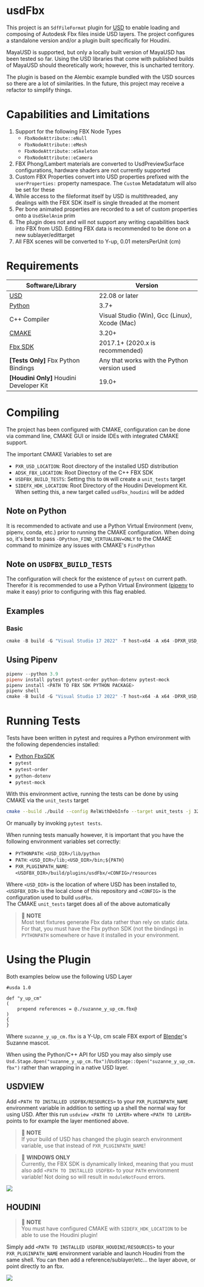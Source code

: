 # usdFbx

This project is an `SdfFileFormat` plugin for [USD][USD_URL] to enable loading and composing of Autodesk Fbx files inside USD layers. The project configures a standalone version and/or a plugin built specifically for Houdini.

MayaUSD is supported, but only a locally built version of MayaUSD has been tested so far. Using the USD libraries that come with published builds of MayaUSD should theoretically work; however, this is uncharted territory.

The plugin is based on the Alembic example bundled with the USD sources so there are a lot of similarities. In the future, this project may receive a refactor to simplify things.

# Capabilities and Limitations

1) Support for the following FBX Node Types
    - `FbxNodeAttribute::eNull`
    - `FbxNodeAttribute::eMesh`
    - `FbxNodeAttribute::eSkeleton`
    - `FbxNodeAttribute::eCamera`
2) FBX Phong/Lambert materials are converted to UsdPreviewSurface configurations, hardware shaders are not currently supported
3) Custom FBX Properties convert into USD properties prefixed with the `userProperties:` property namespace. The `Custom` Metadatatum will also be set for these
4) While access to the fileformat itself by USD is multithreaded, any dealings with the FBX SDK itself is single threaded at the moment
5) Per bone animated properties are recorded to a set of custom properties onto a `UsdSkelAnim` prim
6) The plugin does not and will not support any writing capabilities back into FBX from USD. Editing FBX data is recommended to be done on a new sublayer/edittarget
7) All FBX scenes will be converted to Y-up, 0.01 metersPerUnit (cm)

# Requirements

| Software/Library | Version |
| --- | --- |
| [USD][USD_URL] | 22.08 or later|
| [Python](https://www.python.org/downloads/) | 3.7+ |
| C++ Compiler | Visual Studio (Win), Gcc (Linux), Xcode (Mac) |
| [CMAKE](https://cmake.org/download/) | 3.20+ |
| [Fbx SDK][FBX_SDK_URL] | 2017.1+ (2020.x is recommended) |
| **\[Tests Only\]** Fbx Python Bindings | Any that works with the Python version used |
| **\[Houdini Only\]** Houdini Developer Kit | 19.0+ |

# Compiling

The project has been configured with CMAKE, configuration can be done via command line, CMAKE GUI or inside IDEs with integrated CMAKE support.

The important CMAKE Variables to set are
- `PXR_USD_LOCATION`: Root directory of the installed USD distribution
- `ADSK_FBX_LOCATION`: Root Directory of the C++ FBX SDK
- `USDFBX_BUILD_TESTS`: Setting this to `ON` will create a `unit_tests` target
- `SIDEFX_HDK_LOCATION`: Root Directory of the Houdini Development Kit. When setting this, a new target called `usdFbx_houdini` will be added

## Note on Python
It is recommended to activate and use a Python Virtual Environment (venv, pipenv, conda, etc.) prior to running the CMAKE configuration. When doing so, it's best to pass  `-DPython_FIND_VIRTUALENV=ONLY` to the CMAKE command to minimize any issues with CMAKE's `FindPython`


## Note on `USDFBX_BUILD_TESTS`
The configuration will check for the existence of `pytest` on current path. Therefor it is recommended to use a Python Virtual Environment ([pipenv](https://pypi.org/project/pipenv/) to make it easy) prior to configuring with this flag enabled.

## Examples

### Basic

```powershell
cmake -B build -G "Visual Studio 17 2022" -T host=x64 -A x64 -DPXR_USD_LOCATION="C:\USD\23.05" -DADSK_FBX_LOCATION="C:\Program Files\Autodesk\FBX\FBX SDK\2020.3.4" -DCMAKE_INSTALL_PREFIX="$(Resolve-Path .)\install"
```

## Using Pipenv

```powershell
pipenv --python 3.9
pipenv install pytest pytest-order python-dotenv pytest-mock
pipenv install <PATH TO FBX SDK PYTHON PACKAGE>
pipenv shell
cmake -B build -G "Visual Studio 17 2022" -T host=x64 -A x64 -DPXR_USD_LOCATION="C:\USD\23.05" -DADSK_FBX_LOCATION="C:\Program Files\Autodesk\FBX\FBX SDK\2020.3.4" -DPython_FIND_VIRTUALENV=ONLY -DUSDFBX_BUILD_TESTS=ON -DCMAKE_INSTALL_PREFIX="$(Resolve-Path .)\install" 
```

# Running Tests
Tests have been written in pytest and requires a Python environment with the following dependencies installed:

- [Python FbxSDK][FBX_SDK_URL]
- `pytest`
- `pytest-order`
- `python-dotenv`
- `pytest-mock`

With this environment active, running the tests can be done by using CMAKE via the `unit_tests` target 
```bash
cmake --build ./build --config RelWithDebInfo --target unit_tests -j 32
```

Or manually by invoking `pytest tests`.

When running tests manually however, it is important that you have the following environment variables set correctly:
- `PYTHONPATH`: `<USD_DIR>/lib/python`
- `PATH`: `<USD_DIR>/lib;<USD_DIR>/bin;${PATH}`
- `PXR_PLUGINPATH_NAME`: `<USDFBX_DIR>/build/plugins/usdFbx/<CONFIG>/resources`

Where `<USD_DIR>` is the location of where USD has been installed to, `<USDFBX_DIR>` is the local clone of this repository and `<CONFIG>` is the configuration used to build `usdFbx`.  
The CMAKE `unit_tests` target does all of the above automatically

> 📝 **NOTE**    
Most test fixtures generate Fbx data rather than rely on static data. For that, you must have the Fbx python SDK (not the bindings) in `PYTHONPATH` somewhere or have it installed in your environment.    



# Using the Plugin

Both examples below use the following USD Layer

```
#usda 1.0

def "y_up_cm"
(
    prepend references = @./suzanne_y_up_cm.fbx@
)
{
}

```

Where `suzanne_y_up_cm.fbx` is a Y-Up, cm scale FBX export of [Blender](https://www.blender.org/download/)'s Suzanne mascot.

When using the Python/C++ API for USD you may also simply use `Usd.Stage.Open("suzanne_y_up_cm.fbx")`/`UsdStage::Open("suzanne_y_up_cm.fbx")` rather than wrapping in a native USD layer.

## USDVIEW
Add `<PATH TO INSTALLED USDFBX/RESOURCES>` to your `PXR_PLUGINPATH_NAME` environment variable in addition to setting up a shell the normal way for using USD.
After this run `usdview <PATH TO LAYER>` where `<PATH TO LAYER>` points to for example the layer mentioned above.


> 📝 **NOTE**    
If your build of USD has changed the plugin search environment variable, use that instead of `PXR_PLUGINPATH_NAME`!    

> 📝 **WINDOWS ONLY**    
Currently, the FBX SDK is dynamically linked, meaning that you must also add `<PATH TO INSTALLED USDFBX>` to your `PATH` environment variable! Not doing so will result in `moduleNotFound` errors.

![](example.png)


## HOUDINI

> 📝 **NOTE**    
You must have configured CMAKE with `SIDEFX_HDK_LOCATION` to be able to use the Houdini plugin!


Simply add `<PATH TO INSTALLED USDFBX_HOUDINI/RESOURCES>` to your `PXR_PLUGINPATH_NAME` environment variable and launch Houdini from the same shell. You can then add a reference/sublayer/etc... the layer above, or point directly to an fbx.

![](example_houdini.png)


[USD_URL]: https://github.com/PixarAnimationStudios/USD
[FBX_SDK_URL]: https://www.autodesk.com/developer-network/platform-technologies/fbx-sdk-2020-3-4